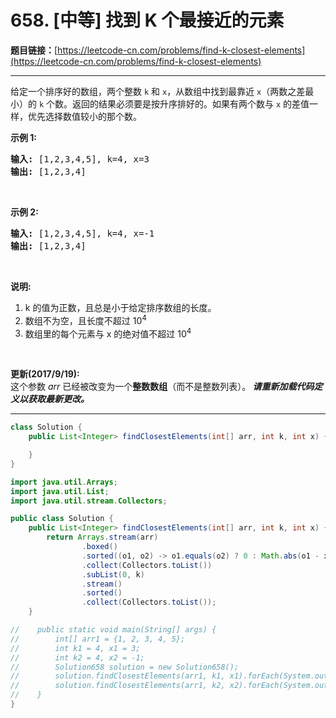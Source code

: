 # 658. [中等] 找到 K 个最接近的元素

**题目链接：**[https://leetcode-cn.com/problems/find-k-closest-elements](https://leetcode-cn.com/problems/find-k-closest-elements)

---

<div class="content__1Y2H">
 <div class="notranslate">
  <p>给定一个排序好的数组，两个整数 <code>k</code> 和 <code>x</code>，从数组中找到最靠近 <code>x</code>（两数之差最小）的 <code>k</code> 个数。返回的结果必须要是按升序排好的。如果有两个数与 <code>x</code> 的差值一样，优先选择数值较小的那个数。</p> 
  <p><strong>示例&nbsp;1:</strong></p> 
  <pre class="language-text"><strong>输入:</strong> [1,2,3,4,5], k=4, x=3
<strong>输出:</strong> [1,2,3,4]
</pre> 
  <p>&nbsp;</p> 
  <p><strong>示例 2:</strong></p> 
  <pre class="language-text"><strong>输入:</strong> [1,2,3,4,5], k=4, x=-1
<strong>输出:</strong> [1,2,3,4]
</pre> 
  <p>&nbsp;</p> 
  <p><strong>说明:</strong></p> 
  <ol> 
   <li>k 的值为正数，且总是小于给定排序数组的长度。</li> 
   <li>数组不为空，且长度不超过 10<sup>4</sup></li> 
   <li>数组里的每个元素与&nbsp;x 的绝对值不超过 10<sup>4</sup></li> 
  </ol> 
  <p>&nbsp;</p> 
  <p><strong>更新(2017/9/19):</strong><br> 这个参数 <em>arr</em> 已经被改变为一个<strong>整数数组</strong>（而不是整数列表）。<strong><em>&nbsp;请重新加载代码定义以获取最新更改。</em></strong></p> 
 </div>
</div>

---

```java
class Solution {
    public List<Integer> findClosestElements(int[] arr, int k, int x) {

    }
}
```

```java
import java.util.Arrays;
import java.util.List;
import java.util.stream.Collectors;

public class Solution {
    public List<Integer> findClosestElements(int[] arr, int k, int x) {
        return Arrays.stream(arr)
                .boxed()
                .sorted((o1, o2) -> o1.equals(o2) ? 0 : Math.abs(o1 - x) - Math.abs(o2 - x))
                .collect(Collectors.toList())
                .subList(0, k)
                .stream()
                .sorted()
                .collect(Collectors.toList());
    }

//    public static void main(String[] args) {
//        int[] arr1 = {1, 2, 3, 4, 5};
//        int k1 = 4, x1 = 3;
//        int k2 = 4, x2 = -1;
//        Solution658 solution = new Solution658();
//        solution.findClosestElements(arr1, k1, x1).forEach(System.out::print);
//        solution.findClosestElements(arr1, k2, x2).forEach(System.out::print);
//    }
}
```
